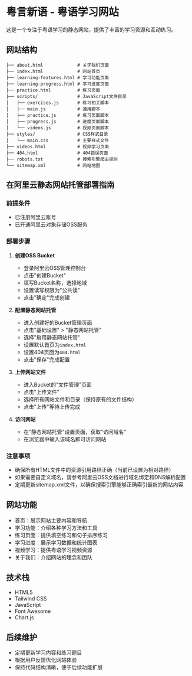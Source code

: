 # 粤言新语 - 粤语学习网站

这是一个专注于粤语学习的静态网站，提供了丰富的学习资源和互动练习。

## 网站结构

```
├── about.html             # 关于我们页面
├── index.html             # 网站首页
├── learning-features.html # 学习功能页面
├── learning-progress.html # 学习进度页面
├── practice.html          # 练习页面
├── scripts/               # JavaScript文件目录
│   ├── exercises.js       # 练习相关脚本
│   ├── main.js            # 通用脚本
│   ├── practice.js        # 练习页面脚本
│   ├── progress.js        # 进度页面脚本
│   └── videos.js          # 视频页面脚本
├── styles/                # CSS样式目录
│   └── main.css           # 主要样式文件
├── videos.html            # 视频学习页面
├── 404.html               # 404错误页面
├── robots.txt             # 搜索引擎爬虫规则
└── sitemap.xml            # 网站地图
```

## 在阿里云静态网站托管部署指南

### 前提条件
- 已注册阿里云账号
- 已开通阿里云对象存储OSS服务

### 部署步骤

1. **创建OSS Bucket**
   - 登录阿里云OSS管理控制台
   - 点击"创建Bucket"
   - 填写Bucket名称，选择地域
   - 设置读写权限为"公共读"
   - 点击"确定"完成创建

2. **配置静态网站托管**
   - 进入创建好的Bucket管理页面
   - 点击"基础设置" > "静态网站托管"
   - 选择"启用静态网站托管"
   - 设置默认首页为`index.html`
   - 设置404页面为`404.html`
   - 点击"保存"完成配置

3. **上传网站文件**
   - 进入Bucket的"文件管理"页面
   - 点击"上传文件"
   - 选择所有网站文件和目录（保持原有的文件结构）
   - 点击"上传"等待上传完成

4. **访问网站**
   - 在"静态网站托管"设置页面，获取"访问域名"
   - 在浏览器中输入该域名即可访问网站

### 注意事项
- 确保所有HTML文件中的资源引用路径正确（当前已设置为相对路径）
- 如果需要自定义域名，请参考阿里云OSS文档进行域名绑定和DNS解析配置
- 定期更新sitemap.xml文件，以确保搜索引擎能够正确索引最新的网站内容

## 网站功能

- 首页：展示网站主要内容和导航
- 学习功能：介绍各种学习方法和工具
- 练习页面：提供填空练习和句子排序练习
- 学习进度：展示学习数据和统计图表
- 视频学习：提供粤语学习视频资源
- 关于我们：介绍网站的理念和团队

## 技术栈
- HTML5
- Tailwind CSS
- JavaScript
- Font Awesome
- Chart.js

## 后续维护

- 定期更新学习内容和练习题目
- 根据用户反馈优化网站体验
- 保持代码结构清晰，便于后续功能扩展